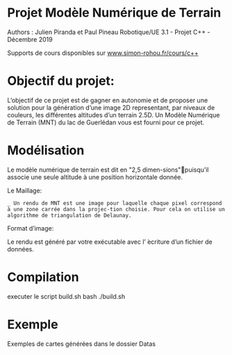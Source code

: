 # Projet Modèle Numérique de Terrain 
Authors : Julien Piranda et Paul Pineau
Robotique/UE 3.1  -  Projet C++ -  Décembre 2019

Supports de cours disponibles sur
www.simon-rohou.fr/cours/c++

# Objectif du projet:

L’objectif  de  ce  projet  est  de  gagner  en  autonomie  et  de  proposer  une  solution  pour  la  génération  d’une image 2D representant, par niveaux de couleurs, les différentes altitudes d’un terrain 2.5D. Un Modèle Numérique de Terrain (MNT) du lac de Guerlédan vous est fourni pour ce projet.

# Modélisation

Le  modèle  numérique  de  terrain  est  dit  en "2,5  dimen-sions"puisqu’il  associe  une  seule  altitude  à  une  position  horizontale donnée.

Le Maillage:

	_ Un rendu de MNT est une image pour laquelle chaque pixel correspond à une zone carrée dans la projec-tion choisie. Pour cela on utilise un algorithme de triangulation de Delaunay.

Format d’image:

Le  rendu  est  généré  par  votre  exécutable  avec  l’ ́ecriture  d’un  fichier  de  données.

# Compilation

executer le script build.sh
bash ./build.sh

# Exemple

Exemples de cartes générées dans le dossier Datas
